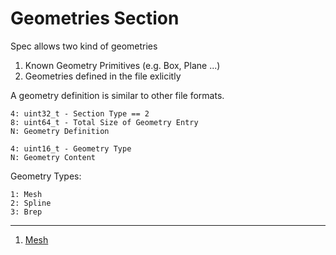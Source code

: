 
# Geometries Section

Spec allows two kind of geometries

1. Known Geometry Primitives (e.g. Box, Plane ...)
2. Geometries defined in the file exlicitly

A geometry definition is similar to other file formats.

```
4: uint32_t - Section Type == 2
8: uint64_t - Total Size of Geometry Entry
N: Geometry Definition
```

```
4: uint16_t - Geometry Type
N: Geometry Content
```

Geometry Types:

```
1: Mesh
2: Spline
3: Brep
```

---

1. [Mesh](geomety.mesh.md)
